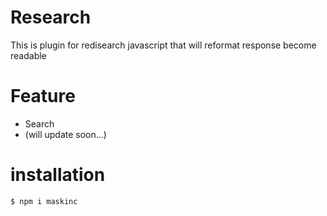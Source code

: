 # Research
This is plugin for redisearch javascript that will reformat response become readable

# Feature
  - Search
  - (will update soon...)

# installation

```sh
$ npm i maskinc
```
